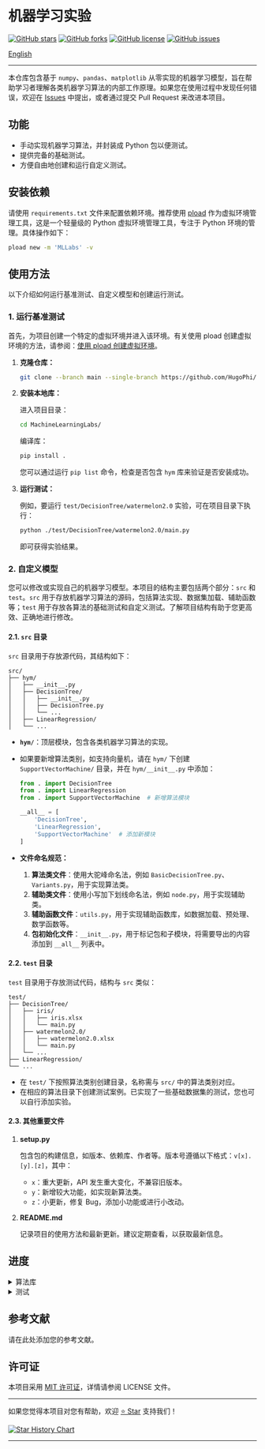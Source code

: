 # 机器学习实验

[![GitHub stars](https://img.shields.io/github/stars/HugoPhi/MachineLearningLabs.svg?style=social)](https://github.com/HugoPhi/MachineLearningLabs/stargazers)
[![GitHub forks](https://img.shields.io/github/forks/HugoPhi/MachineLearningLabs.svg?style=social)](https://github.com/HugoPhi/MachineLearningLabs/network/members)
[![GitHub license](https://img.shields.io/github/license/HugoPhi/MachineLearningLabs.svg)](https://github.com/HugoPhi/MachineLearningLabs/blob/main/LICENSE)
[![GitHub issues](https://img.shields.io/github/issues/HugoPhi/MachineLearningLabs.svg)](https://github.com/HugoPhi/MachineLearningLabs/issues)

[English](README.md)

---

本仓库包含基于 `numpy`、`pandas`、`matplotlib` 从零实现的机器学习模型，旨在帮助学习者理解各类机器学习算法的内部工作原理。如果您在使用过程中发现任何错误，欢迎在 [Issues](https://github.com/HugoPhi/MachineLearningLabs/issues) 中提出，或者通过提交 Pull Request 来改进本项目。

## 功能

- 手动实现机器学习算法，并封装成 Python 包以便测试。
- 提供完备的基础测试。
- 方便自由地创建和运行自定义测试。

## 安装依赖

请使用 `requirements.txt` 文件来配置依赖环境。推荐使用 [pload](https://github.com/HugoPhi/python_venv_loader) 作为虚拟环境管理工具，这是一个轻量级的 Python 虚拟环境管理工具，专注于 Python 环境的管理。具体操作如下：

```bash
pload new -m 'MLLabs' -v 
```

## 使用方法

以下介绍如何运行基准测试、自定义模型和创建运行测试。

### 1. 运行基准测试

首先，为项目创建一个特定的虚拟环境并进入该环境。有关使用 pload 创建虚拟环境的方法，请参阅：[使用 pload 创建虚拟环境](https://github.com/HugoPhi/python_venv_loader)。

1. **克隆仓库：**

    ```bash
    git clone --branch main --single-branch https://github.com/HugoPhi/MachineLearningLabs.git
    ```

2. **安装本地库：**

    进入项目目录：

    ```bash
    cd MachineLearningLabs/
    ```

    编译库：

    ```bash
    pip install .
    ```

    您可以通过运行 `pip list` 命令，检查是否包含 `hym` 库来验证是否安装成功。

3. **运行测试：**

    例如，要运行 `test/DecisionTree/watermelon2.0` 实验，可在项目目录下执行：

    ```bash
    python ./test/DecisionTree/watermelon2.0/main.py
    ```

    即可获得实验结果。

### 2. 自定义模型

您可以修改或实现自己的机器学习模型。本项目的结构主要包括两个部分：`src` 和 `test`。`src` 用于存放机器学习算法的源码，包括算法实现、数据集加载、辅助函数等；`test` 用于存放各算法的基础测试和自定义测试。了解项目结构有助于您更高效、正确地进行修改。

#### 2.1. `src` 目录

`src` 目录用于存放源代码，其结构如下：

```
src/   
├── hym/   
│   ├── __init__.py    
│   ├── DecisionTree/    
│   │   ├── __init__.py    
│   │   ├── DecisionTree.py    
│   │   └── ...    
│   ├── LinearRegression/    
│   └── ...    
```

- **`hym/`**：顶层模块，包含各类机器学习算法的实现。
- 如果要新增算法类别，如支持向量机，请在 `hym/` 下创建 `SupportVectorMachine/` 目录，并在 `hym/__init__.py` 中添加：

    ```python
    from . import DecisionTree
    from . import LinearRegression
    from . import SupportVectorMachine  # 新增算法模块

    __all__ = [
        'DecisionTree',
        'LinearRegression',
        'SupportVectorMachine'  # 添加新模块
    ]
    ```

- **文件命名规范：**

    1. **算法类文件**：使用大驼峰命名法，例如 `BasicDecisionTree.py`、`Variants.py`，用于实现算法类。
    2. **辅助类文件**：使用小写加下划线命名法，例如 `node.py`，用于实现辅助类。
    3. **辅助函数文件**：`utils.py`，用于实现辅助函数库，如数据加载、预处理、数学函数等。
    4. **包初始化文件**：`__init__.py`，用于标记包和子模块，将需要导出的内容添加到 `__all__` 列表中。

#### 2.2. `test` 目录

`test` 目录用于存放测试代码，结构与 `src` 类似：

```
test/    
├── DecisionTree/
│   ├── iris/
│   │   ├── iris.xlsx
│   │   └── main.py
│   ├── watermelon2.0/
│   │   ├── watermelon2.0.xlsx
│   │   └── main.py
│   └── ...
├── LinearRegression/    
└── ... 
```

- 在 `test/` 下按照算法类别创建目录，名称需与 `src/` 中的算法类别对应。
- 在相应的算法目录下创建测试案例。已实现了一些基础数据集的测试，您也可以自行添加实验。

#### 2.3. 其他重要文件

1. **setup.py**

    包含包的构建信息，如版本、依赖库、作者等。版本号遵循以下格式：`v[x].[y].[z]`，其中：

    - `x`：重大更新，API 发生重大变化，不兼容旧版本。
    - `y`：新增较大功能，如实现新算法类。
    - `z`：小更新，修复 Bug，添加小功能或进行小改动。

2. **README.md**

    记录项目的使用方法和最新更新。建议定期查看，以获取最新信息。

## 进度

<details>
<summary>算法库</summary>

- [ ] **监督学习**
  - [ ] 线性回归
  - [x] 逻辑回归
  - [x] 决策树
    - [x] ID3
    - [x] C4.5
    - [ ] CART 
  - [ ] 支持向量机
  - [ ] 神经网络
- [ ] **无监督学习**
  - [ ] K 均值聚类
  - [ ] 主成分分析
     
</details>

<details>
<summary>测试</summary>

- [ ] **监督学习**
  - [ ] 线性回归
  - [x] 逻辑回归
    - [x] iris 
  - [x] 决策树
    - [x] watermelon2.0
    - [ ] iris
    - [ ] ice-cream
    - [ ] wine quality
    - [ ] house price
  - [ ] 支持向量机
  - [ ] 神经网络
- [ ] **无监督学习**
  - [ ] K 均值聚类
  - [ ] 主成分分析

</details>

## 参考文献

请在此处添加您的参考文献。

## 许可证

本项目采用 [MIT 许可证](LICENSE)，详情请参阅 LICENSE 文件。

---

如果您觉得本项目对您有帮助，欢迎 [⭐️ Star](https://github.com/HugoPhi/MachineLearningLabs) 支持我们！

[![Star History Chart](https://api.star-history.com/svg?repos=HugoPhi/MachineLearningLabs&type=Timeline)](https://star-history.com/#HugoPhi/MachineLearningLabs&Timeline)

---
